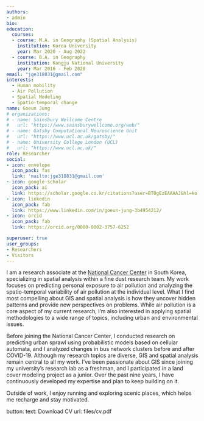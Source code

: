 ```yaml
---
authors:
- admin
bio: 
education:
  courses:
  - course: M.A. in Geography (Spatial Analysis)
    institution: Korea University
    year: Mar 2020 - Aug 2022
  - course: B.A. in Geography
    institution: Kongju National University
    year: Mar 2016 - Feb 2020
email: "jge318831@gmail.com"
interests:
  - Human mobility
  - Air Pollution
  - Spatial Modeling
  - Spatio-temporal change
name: Goeun Jung
# organizations:
# - name: Sainsbury Wellcome Centre
#   url: "https://www.sainsburywellcome.org/web/"
# - name: Gatsby Computational Neuroscience Unit
#   url: "https://www.ucl.ac.uk/gatsby/"
# - name: University College London (UCL)
#   url: "https://www.ucl.ac.uk/"
role: Researcher
social:
- icon: envelope
  icon_pack: fas
  link: 'mailto:jge318831@gmail.com'
- icon: google-scholar
  icon_pack: ai
  link: https://scholar.google.co.kr/citations?user=BT0gEzEAAAAJ&hl=ko
- icon: linkedin
  icon_pack: fab
  link: https://www.linkedin.com/in/goeun-jung-3b4954212/
- icon: orcid
  icon_pack: fab
  link: https://orcid.org/0000-0002-3757-6252

superuser: true
user_groups:
- Researchers
- Visitors
---
```



I am a research associate at the [National Cancer Center](https://www.ncc.re.kr/main.ncc?uri=english/sub02_Research) in South Korea, specializing in spatial analysis within a fine dust research team. My work focuses on predicting personal exposure to air pollution and analyzing the spatio-temporal variability of air pollution at the individual level. What I find most compelling about GIS and spatial analysis is how they uncover hidden patterns and provide new perspectives on problems. While air pollution is a core aspect of my current research, I’m also interested in applying spatial methodologies to a wide range of topics, including urban and environmental issues.

Before joining the National Cancer Center, I conducted research on predicting urban sprawl using probabilistic models based on cellular automata, and I analyzed changes in bus network clusters before and after COVID-19. Although my research topics are diverse, GIS and spatial analysis remain central to all my work. I’ve been passionate about GIS since joining my university’s research lab as a freshman, and I participated in a land cover modeling project as a junior. Over the past nine years, I have continuously developed my expertise and plan to keep building on it.

Outside of work, I enjoy running and exploring scenic places, which helps me recharge and stay motivated.

button:
  text: Download CV
  url: files/cv.pdf